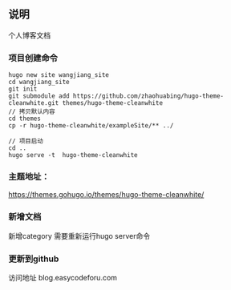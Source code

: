 ## 说明

个人博客文档

### 项目创建命令

    hugo new site wangjiang_site
    cd wangjiang_site 
    git init
    git submodule add https://github.com/zhaohuabing/hugo-theme-cleanwhite.git themes/hugo-theme-cleanwhite
    // 拷贝默认内容
    cd themes
    cp -r hugo-theme-cleanwhite/exampleSite/** ../
    
    // 项目启动
    cd ..
    hugo serve -t  hugo-theme-cleanwhite

### 主题地址：

https://themes.gohugo.io/themes/hugo-theme-cleanwhite/

### 新增文档

新增category 需要重新运行hugo server命令

### 更新到github
访问地址 blog.easycodeforu.com


